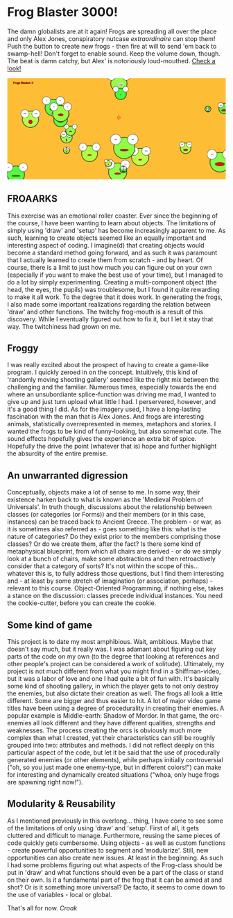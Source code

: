 # Frog Blaster 3000!
The damn globalists are at it again! Frogs are spreading all over the place and only Alex Jones, conspiratory nutcase <i>extraordinaire</i> can stop them! Push the button to create new frogs - then fire at will to send 'em back to swamp-hell! Don't forget to enable sound. Keep the volume down, though. The beat is damn catchy, but Alex' is notoriously loud-mouthed. [Check a look!](https://ghcdn.rawgit.org/Magnusaur/aesth-prog/master/mini_ex/mini_ex5/scum_index.html)

![alt](https://github.com/Magnusaur/aesth-prog/blob/master/mini_ex/mini_ex5/scum_screenshot.png)

## FROAARKS
This exercise was an emotional roller coaster. Ever since the beginning of the course, I have been wanting to learn about objects. The limitations of simply using 'draw' and 'setup' has become increasingly apparent to me. As such, learning to create objects seemed like an equally important and interesting aspect of coding. I imagine(d) that creating objects would become a standard method going forward, and as such it was paramount that I actually learned to create them from scratch - and by heart. Of course, there is a limit to just how much you can figure out on your own (especially if you want to make the best use of your time), but I managed to do a lot by simply experimenting. Creating a multi-component object (the head, the eyes, the pupils) was troublesome, but I found it quite rewarding to make it all work. To the degree that it does work. In generating the frogs, I also made some important realizations regarding the relation between 'draw' and other functions. The twitchy frog-mouth is a result of this discovery. While I eventually figured out how to fix it, but I let it stay that way. The twitchiness had grown on me.

## Froggy
I was really excited about the prospect of having to create a game-like program. I quickly zeroed in on the concept. Intuitively, this kind of 'randomly moving shooting gallery' seemed like the right mix between the challenging and the familiar. Numerous times, especially towards the end where an unsubordiante splice-function was driving me mad, I wanted to give up and just turn upload what little I had. I perservered, however, and it's a good thing I did. As for the imagery used, I have a long-lasting fascination with the man that is Alex Jones. And frogs are interesting animals, statistically overrepresented in memes, metaphors and stories. I wanted the frogs to be kind of funny-looking, but also somewhat cute. The sound effects hopefully gives the experience an extra bit of spice. Hopefully the drive the point (whatever that is) hope and further highlight the absurdity of the entire premise.

## An unwarranted digression
Conceptually, objects make a lot of sense to me. In some way, their existence harken back to what is known as the 'Medieval Problem of Universals'. In truth though, discussions about the relationship between classes (or categories (or Forms)) and their members (or in this case, instances) can be traced back to Ancient Greece. The problem - or war, as it is sometimes also referred as - goes something like this: what is the nature of categories? Do they exist prior to the members comprising those classes? Or do we create them, after the fact? Is there some kind of metaphysical blueprint, from which all chairs are derived - or do we simply look at a bunch of chairs, make some abstractions and then retroactively consider that a category of sorts? It's not within the scope of this... whatever this is, to fully address those questions, but I find them interesting and - at least by some stretch of imagination (or association, perhaps) - relevant to this course. Object-Oriented Programming, if nothing else, takes a stance on the discussion: classes precede individual instances. You need the cookie-cutter, before you can create the cookie.

## Some kind of game
This project is to date my most amphibious. Wait, ambitious. Maybe that doesn't say much, but it really was. I was adamant about figuring out key parts of the code on my own (to the degree that looking at references and other people's project can be considered a work of solitude). Ultimately, my project is not much different from what you might find in a Shiffman-video, but it was a labor of love and one I had quite a bit of fun with. It's basically some kind of shooting gallery, in which the player gets to not only destroy the enemies, but also dictate their creation as well. The frogs all look a little different. Some are bigger and thus easier to hit. A lot of major video game titles have been using a degree of procedurality in creating their enemies. A popular example is Middle-earth: Shadow of Mordor. In that game, the orc-enemies all look different and they have different qualities, strengths and weaknesses. The process creating the orcs is obviously much more complex than what I created, yet their characteristics can still be roughly grouped into two: attributes and methods. I did not reflect deeply on this particular aspect of the code, but let it be said that the use of procedurally generated enemies (or other elements), while perhaps initially controversial ("oh, so you just made one enemy-type, but in different colors!") can make for interesting and dynamically created situations ("whoa, only huge frogs are spawning right now!").

## Modularity & Reusability
As I mentioned previously in this overlong... thing, I have come to see some of the limitations of only using 'draw' and 'setup'. First of all, it gets cluttered and difficult to manage. Furthermore, reusing the same pieces of code quickly gets cumbersome. Using objects - as well as custom functions - create powerful opportunities to segment and 'modularize'. Still, new opportunities can also create new issues. At least in the beginning. As such I had some problems figuring out what aspects of the Frog-class should be put in 'draw' and what functions should even be a part of the class or stand on their own. Is it a fundamental part of the frog that it can be aimed at and shot? Or is it something more universal? De facto, it seems to come down to the use of variables - local or global.

That's all for now. *Croak*
